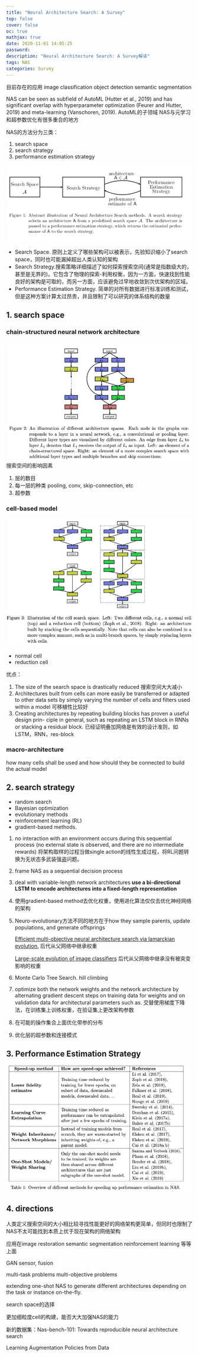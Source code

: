 ```yaml
---
title: "Neural Architecture Search: A Survey"
top: false
cover: false
oc: true
mathjax: true
date: 2020-11-01 14:05:25
password:
description: "Neural Architecture Search: A Survey解读"
tags: NAS
categories: Survey
---
```

目前存在的应用
image classification
object detection
semantic segmentation

NAS can be seen as subfield of AutoML (Hutter et al., 2019) and has significant overlap with hyperparameter optimization (Feurer and Hutter, 2019) and meta-learning (Vanschoren, 2019).
AutoML的子领域
NAS与元学习和超参数优化有很多重合的地方

NAS的方法分为三类：

1. search space
2. search strategy
3. performance estimation strategy

![NAS methods](06-NAS-Survey/01-NAS-methods.png)

+ Search Space. 原则上定义了哪些架构可以被表示，先验知识缩小了search space，同时也可能漏掉超出人类认知的架构
+ Search Strategy.搜索策略详细描述了如何探索搜索空间(通常是指数级大的，甚至是无界的)。它包含了物理的探索-利用权衡，因为一方面，快速找到性能良好的架构是可取的，而另一方面，应该避免过早地收敛到次优架构的区域。
+ Performance Estimation Strategy.
简单的对所有数据进行标准训练和测试，但是这种方案计算太过昂贵，并且限制了可以研究的体系结构的数量

## 1. search space

### chain-structured neural network architecture

![chain](06-NAS-Survey/09-chain.png)
搜索空间的影响因素

1. 层的数目
2. 每一层的种类 pooling, conv, skip-connection, etc
3. 超参数

### cell-based model

![cell](06-NAS-Survey/10-cell.png)

+ normal cell
+ reduction cell

优点：

1. The size of the search space is drastically reduced
搜索空间大大减小
2. Architectures built from cells can more easily be transferred or adapted to other data sets by simply varying the number of cells and filters used within a model
可移植性比较好
3. Creating architectures by repeating building blocks has proven a useful design prin- ciple in general, such as repeating an LSTM block in RNNs or stacking a residual block.
已经证明叠加网络是有效的设计准则，如LSTM，RNN，res-block

### macro-architecture

how many cells shall be used and how should they be connected to build the actual model

## 2. search strategy

+ random search
+ Bayesian optimization
+ evolutionary methods
+ reinforcement learning (RL)
+ gradient-based methods.

1. no interaction with an environment occurs during this sequential process (no external state is observed, and there are no intermediate rewards)
将架构取样的过程当做single action的线性生成过程，将RL问题转换为无状态多武装强盗问题。

2. frame NAS as a sequential decision process

3. deal with variable-length network architectures
**use a bi-directional LSTM to encode architectures into a fixed-length representation**

4. 使用gradient-based method去优化权重，使用进化算法仅仅去优化神经网络的架构

5. Neuro-evolutionary方法不同的地方在于how they sample parents, update populations, and generate offsprings

    [Efficient multi-objective neural architecture search via lamarckian evolution.](https://arxiv.org/abs/1804.09081) 后代从父网络中继承权重

    [Large-scale evolution of image classifiers](https://arxiv.org/pdf/1703.01041.pdf) 后代从父网络中继承没有被突变影响的权重

6. Monte Carlo Tree Search. hill climbing

7. optimize both the network weights and the network architecture by alternating gradient descent steps on training data for weights and on validation data for architectural parameters such as. 交替使用梯度下降法，在训练集上训练权重，在验证集上更改架构参数

8. 在可能的操作集合上面优化带参的分布

9. 优化层的超参数和连接模式

## 3. Performance Estimation Strategy

![speed-up method](06-NAS-Survey/11-overview_of_different_methods_for_speeding_up.png)

## 4. directions

人类定义搜索空间的大小相比较寻找性能更好的网络架构更简单，但同时也限制了NAS不太可能找到本质上优于现在架构的网络架构

应用在image restoration
semantic segmentation
reinforcement learning
等等上面

GAN sensor, fusion

multi-task problems
multi-objective problems

extending one-shot NAS to generate different architectures depending on the task or instance on-the-fly.

search space的选择

更加细粒度cell的构建，能否大大加强NAS的能力

新的数据集：Nas-bench-101: Towards reproducible neural architecture search

Learning Augmentation Policies from Data
